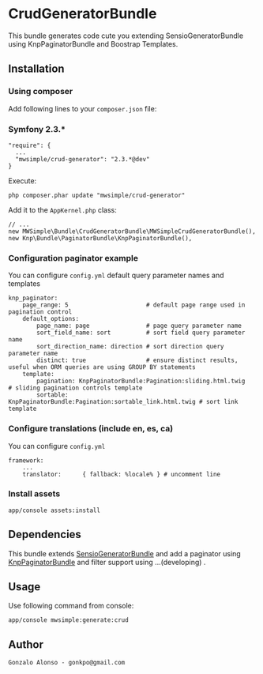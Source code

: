 # CrudGeneratorBundle

This bundle generates code cute you extending SensioGeneratorBundle using KnpPaginatorBundle and Boostrap Templates.

## Installation

### Using composer

Add following lines to your `composer.json` file:

### Symfony 2.3.*

    "require": {
      ...
      "mwsimple/crud-generator": "2.3.*@dev"
    }

Execute:

    php composer.phar update "mwsimple/crud-generator"

Add it to the `AppKernel.php` class:

	// ...
    new MWSimple\Bundle\CrudGeneratorBundle\MWSimpleCrudGeneratorBundle(),
    new Knp\Bundle\PaginatorBundle\KnpPaginatorBundle(),

### Configuration paginator example

You can configure `config.yml` default query parameter names and templates

    knp_paginator:
        page_range: 5                      # default page range used in pagination control
        default_options:
            page_name: page                # page query parameter name
            sort_field_name: sort          # sort field query parameter name
            sort_direction_name: direction # sort direction query parameter name
            distinct: true                 # ensure distinct results, useful when ORM queries are using GROUP BY statements
        template:
            pagination: KnpPaginatorBundle:Pagination:sliding.html.twig     # sliding pagination controls template
            sortable: KnpPaginatorBundle:Pagination:sortable_link.html.twig # sort link template

### Configure translations (include en, es, ca)

You can configure `config.yml`

    framework:
        ...
        translator:      { fallback: %locale% } # uncomment line

### Install assets

    app/console assets:install

## Dependencies

This bundle extends [SensioGeneratorBundle](https://github.com/sensio/SensioGeneratorBundle) and add a paginator using [KnpPaginatorBundle](https://github.com/KnpLabs/KnpPaginatorBundle) and filter support using ...(developing) .

## Usage

Use following command from console:

    app/console mwsimple:generate:crud

## Author

    Gonzalo Alonso - gonkpo@gmail.com
